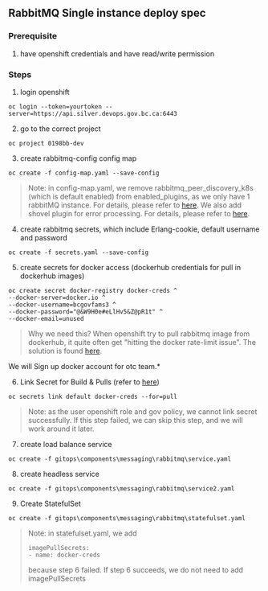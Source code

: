 ## RabbitMQ Single instance deploy spec

### Prerequisite

1. have openshift credentials and have read/write permission

### Steps

1. login openshift

```
oc login --token=yourtoken --server=https://api.silver.devops.gov.bc.ca:6443
```

2. go to the correct project

```
oc project 0198bb-dev
```

3. create rabbitmq-config config map

```
oc create -f config-map.yaml --save-config
```

> Note: in config-map.yaml, we remove rabbitmq_peer_discovery_k8s (which is default enabled) from enabled_plugins, as we only have 1 rabbitMQ instance. For details, please refer to [here](https://github.com/bitnami/charts/issues/2227).
> We also add shovel plugin for error processing. For details, please refer to [here](https://www.rabbitmq.com/shovel.html).

4. create rabbitmq secrets, which include Erlang-cookie, default username and password

```
oc create -f secrets.yaml --save-config
```

5. create secrets for docker access (dockerhub credentials for pull in dockerhub images)

```
oc create secret docker-registry docker-creds ^
--docker-server=docker.io ^
--docker-username=bcgovfams3 ^
--docker-password="@&W9H0e#eLlHv5&Z@pR1t" ^
--docker-email=unused
```

> Why we need this?
> When openshift try to pull rabbitmq image from dockerhub, it quite often get "hitting the docker rate-limit issue".
> The solution is found [here](https://github.com/BCDevOps/OpenShift4-Migration/issues/51).

We will Sign up docker account for otc team.\*

6. Link Secret for Build & Pulls (refer to [here](https://github.com/BCDevOps/OpenShift4-Migration/issues/51))

```
oc secrets link default docker-creds --for=pull
```

> Note: as the user openshift role and gov policy, we cannot link secret successfully. If this step failed, we can skip this step, and we will work around it later.

7. create load balance service

```
oc create -f gitops\components\messaging\rabbitmq\service.yaml
```

8. create headless service

```
oc create -f gitops\components\messaging\rabbitmq\service2.yaml
```

9. Create StatefulSet

```
oc create -f gitops\components\messaging\rabbitmq\statefulset.yaml
```

> Note: in statefulset.yaml, we add
>
> ```
> imagePullSecrets:
> - name: docker-creds
> ```
>
> because step 6 failed. If step 6 succeeds, we do not need to add imagePullSecrets
